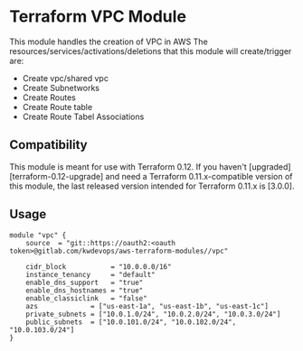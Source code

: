 # Terraform VPC Module

This module handles the creation of VPC in AWS
The resources/services/activations/deletions that this module will create/trigger are:
- Create vpc/shared vpc
- Create Subnetworks
- Create Routes
- Create Route table
- Create Route Tabel Associations 


## Compatibility

This module is meant for use with Terraform 0.12. If you haven't
[upgraded][terraform-0.12-upgrade] and need a Terraform
0.11.x-compatible version of this module, the last released version
intended for Terraform 0.11.x is [3.0.0].

## Usage

```hcl
module "vpc" {
    source  = "git::https://oauth2:<oauth token>@gitlab.com/kwdevops/aws-terraform-modules//vpc"
    
    cidr_block           = "10.0.0.0/16"
    instance_tenancy     = "default"
    enable_dns_support   = "true"
    enable_dns_hostnames = "true"
    enable_classiclink   = "false"
    azs             = ["us-east-1a", "us-east-1b", "us-east-1c"]
    private_subnets = ["10.0.1.0/24", "10.0.2.0/24", "10.0.3.0/24"]
    public_subnets  = ["10.0.101.0/24", "10.0.102.0/24", "10.0.103.0/24"]
}
```